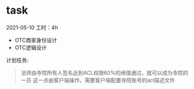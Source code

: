 # task

2021-05-10
工时：4h
- OTC商家身份设计
- OTC逻辑设计



计划任务:


> 法师由寺院所有人签名达到ACL权限60%的阀值通过，就可以成为寺院的一员 这一点由客户端操作。需要客户端配置寺院账号的acl描述文件

